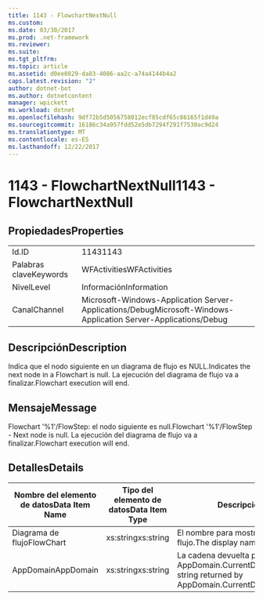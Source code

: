 ```yaml
---
title: 1143 - FlowchartNextNull
ms.custom: 
ms.date: 03/30/2017
ms.prod: .net-framework
ms.reviewer: 
ms.suite: 
ms.tgt_pltfrm: 
ms.topic: article
ms.assetid: d0ee0829-da83-4086-aa2c-a74a4144b4a2
caps.latest.revision: "2"
author: dotnet-bot
ms.author: dotnetcontent
manager: wpickett
ms.workload: dotnet
ms.openlocfilehash: 9df72b5d5056758012ecf85cdf65c86165f1d49a
ms.sourcegitcommit: 16186c34a957fdd52e5db7294f291f7530ac9d24
ms.translationtype: MT
ms.contentlocale: es-ES
ms.lasthandoff: 12/22/2017
---
```

# <a name="1143---flowchartnextnull"></a><span data-ttu-id="cdd21-102">1143 - FlowchartNextNull</span><span class="sxs-lookup"><span data-stu-id="cdd21-102">1143 - FlowchartNextNull</span></span>
## <a name="properties"></a><span data-ttu-id="cdd21-103">Propiedades</span><span class="sxs-lookup"><span data-stu-id="cdd21-103">Properties</span></span>  
  
|||  
|-|-|  
|<span data-ttu-id="cdd21-104">Id.</span><span class="sxs-lookup"><span data-stu-id="cdd21-104">ID</span></span>|<span data-ttu-id="cdd21-105">1143</span><span class="sxs-lookup"><span data-stu-id="cdd21-105">1143</span></span>|  
|<span data-ttu-id="cdd21-106">Palabras clave</span><span class="sxs-lookup"><span data-stu-id="cdd21-106">Keywords</span></span>|<span data-ttu-id="cdd21-107">WFActivities</span><span class="sxs-lookup"><span data-stu-id="cdd21-107">WFActivities</span></span>|  
|<span data-ttu-id="cdd21-108">Nivel</span><span class="sxs-lookup"><span data-stu-id="cdd21-108">Level</span></span>|<span data-ttu-id="cdd21-109">Información</span><span class="sxs-lookup"><span data-stu-id="cdd21-109">Information</span></span>|  
|<span data-ttu-id="cdd21-110">Canal</span><span class="sxs-lookup"><span data-stu-id="cdd21-110">Channel</span></span>|<span data-ttu-id="cdd21-111">Microsoft-Windows-Application Server-Applications/Debug</span><span class="sxs-lookup"><span data-stu-id="cdd21-111">Microsoft-Windows-Application Server-Applications/Debug</span></span>|  
  
## <a name="description"></a><span data-ttu-id="cdd21-112">Descripción</span><span class="sxs-lookup"><span data-stu-id="cdd21-112">Description</span></span>  
 <span data-ttu-id="cdd21-113">Indica que el nodo siguiente en un diagrama de flujo es NULL.</span><span class="sxs-lookup"><span data-stu-id="cdd21-113">Indicates the next node in a Flowchart is null.</span></span> <span data-ttu-id="cdd21-114">La ejecución del diagrama de flujo va a finalizar.</span><span class="sxs-lookup"><span data-stu-id="cdd21-114">Flowchart execution will end.</span></span>  
  
## <a name="message"></a><span data-ttu-id="cdd21-115">Mensaje</span><span class="sxs-lookup"><span data-stu-id="cdd21-115">Message</span></span>  
 <span data-ttu-id="cdd21-116">Flowchart '%1'/FlowStep: el nodo siguiente es null.</span><span class="sxs-lookup"><span data-stu-id="cdd21-116">Flowchart '%1'/FlowStep - Next node is null.</span></span> <span data-ttu-id="cdd21-117">La ejecución del diagrama de flujo va a finalizar.</span><span class="sxs-lookup"><span data-stu-id="cdd21-117">Flowchart execution will end.</span></span>  
  
## <a name="details"></a><span data-ttu-id="cdd21-118">Detalles</span><span class="sxs-lookup"><span data-stu-id="cdd21-118">Details</span></span>  
  
|<span data-ttu-id="cdd21-119">Nombre del elemento de datos</span><span class="sxs-lookup"><span data-stu-id="cdd21-119">Data Item Name</span></span>|<span data-ttu-id="cdd21-120">Tipo del elemento de datos</span><span class="sxs-lookup"><span data-stu-id="cdd21-120">Data Item Type</span></span>|<span data-ttu-id="cdd21-121">Descripción</span><span class="sxs-lookup"><span data-stu-id="cdd21-121">Description</span></span>|  
|--------------------|--------------------|-----------------|  
|<span data-ttu-id="cdd21-122">Diagrama de flujo</span><span class="sxs-lookup"><span data-stu-id="cdd21-122">FlowChart</span></span>|<span data-ttu-id="cdd21-123">xs:string</span><span class="sxs-lookup"><span data-stu-id="cdd21-123">xs:string</span></span>|<span data-ttu-id="cdd21-124">El nombre para mostrar del diagrama de flujo.</span><span class="sxs-lookup"><span data-stu-id="cdd21-124">The display name of the FlowChart.</span></span>|  
|<span data-ttu-id="cdd21-125">AppDomain</span><span class="sxs-lookup"><span data-stu-id="cdd21-125">AppDomain</span></span>|<span data-ttu-id="cdd21-126">xs:string</span><span class="sxs-lookup"><span data-stu-id="cdd21-126">xs:string</span></span>|<span data-ttu-id="cdd21-127">La cadena devuelta por AppDomain.CurrentDomain.FriendlyName.</span><span class="sxs-lookup"><span data-stu-id="cdd21-127">The string returned by AppDomain.CurrentDomain.FriendlyName.</span></span>|
